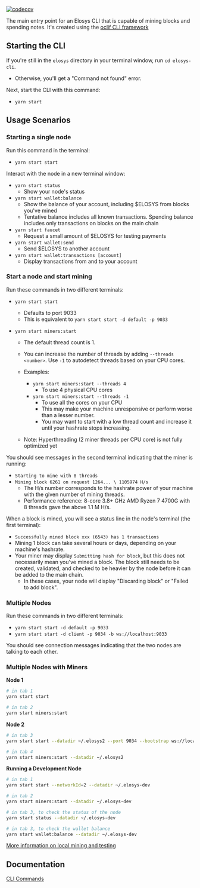 [![codecov](https://codecov.io/gh/elosys/elosys/branch/master/graph/badge.svg?token=PCSVEVEW5V&flag=elosys-cli)](https://codecov.io/gh/elosys/elosys)

The main entry point for an Elosys CLI that is capable of mining blocks and spending notes. It's created using the [oclif CLI framework](https://oclif.io)

## Starting the CLI

If you're still in the `elosys` directory in your terminal window, run `cd elosys-cli`.

- Otherwise, you'll get a "Command not found" error.

Next, start the CLI with this command:

- `yarn start`

## Usage Scenarios

### Starting a single node

Run this command in the terminal:

- `yarn start start`

Interact with the node in a new terminal window:

- `yarn start status`
  - Show your node's status
- `yarn start wallet:balance`
  - Show the balance of your account, including $ELOSYS from blocks you've mined
  - Tentative balance includes all known transactions. Spending balance includes only transactions on blocks on the main chain
- `yarn start faucet`
  - Request a small amount of $ELOSYS for testing payments
- `yarn start wallet:send`
  - Send $ELOSYS to another account
- `yarn start wallet:transactions [account]`
  - Display transactions from and to your account

### Start a node and start mining

Run these commands in two different terminals:

- `yarn start start`

  - Defaults to port 9033
  - This is equivalent to `yarn start start -d default -p 9033`

- `yarn start miners:start`

  - The default thread count is 1.
  - You can increase the number of threads by adding `--threads <number>`. Use `-1` to autodetect threads based on your CPU cores.

  - Examples:
    - `yarn start miners:start --threads 4`
      - To use 4 physical CPU cores
    - `yarn start miners:start --threads -1`
      - To use all the cores on your CPU
      - This may make your machine unresponsive or perform worse than a lesser number.
      - You may want to start with a low thread count and increase it until your hashrate stops increasing.
  - Note: Hyperthreading (2 miner threads per CPU core) is not fully optimized yet

You should see messages in the second terminal indicating that the miner is running:

- `Starting to mine with 8 threads`
- `Mining block 6261 on request 1264... \ 1105974 H/s`
  - The H/s number corresponds to the hashrate power of your machine with the given number of mining threads.
  - Performance reference: 8-core 3.8+ GHz AMD Ryzen 7 4700G with 8 threads gave the above 1.1 M H/s.

When a block is mined, you will see a status line in the node's terminal (the first terminal):

- `Successfully mined block xxx (6543) has 1 transactions`
- Mining 1 block can take several hours or days, depending on your machine's hashrate.
- Your miner may display `Submitting hash for block`, but this does not necessarily mean you've mined a block. The block still needs to be created, validated, and checked to be heavier by the node before it can be added to the main chain.
  - In these cases, your node will display "Discarding block" or "Failed to add block".

### Multiple Nodes

Run these commands in two different terminals:

- `yarn start start -d default -p 9033`
- `yarn start start -d client -p 9034 -b ws://localhost:9033`

You should see connection messages indicating that the two nodes are talking to each other.

### Multiple Nodes with Miners

**Node 1**

```bash
# in tab 1
yarn start start

# in tab 2
yarn start miners:start
```

**Node 2**

```bash
# in tab 3
yarn start start --datadir ~/.elosys2 --port 9034 --bootstrap ws://localhost:9033

# in tab 4
yarn start miners:start --datadir ~/.elosys2
```

**Running a Development Node**

```bash
# in tab 1
yarn start start --networkId=2 --datadir ~/.elosys-dev 

# in tab 2
yarn start miners:start --datadir ~/.elosys-dev

# in tab 3, to check the status of the node
yarn start status --datadir ~/.elosys-dev 

# in tab 3, to check the wallet balance
yarn start wallet:balance --datadir ~/.elosys-dev 
```

[More information on local mining and testing](https://elosys.network/developers/documentation/integration_local)


## Documentation

[CLI Commands](https://elosys.network/use/get-started/cli-commands)